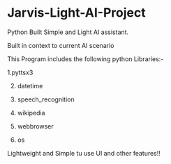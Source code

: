 # Jarvis-Light-AI-Project

Python Built Simple and Light AI assistant.

Built in context to current AI scenario

This Program includes the following python Libraries:-

1.pyttsx3

2. datetime

3. speech_recognition

4. wikipedia

5. webbrowser

6. os

Lightweight and Simple tu use UI and other features!!

